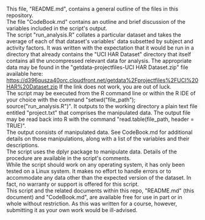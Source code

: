 This file, "README.md", contains a general outline of the files in this repository.<br/>
The file "CodeBook.md" contains an outline and brief discussion of the variables included in the script's output.<br/>
The script "run_analysis.R" collates a particular dataset and takes the average of each of that dataset's variables' data subsetted by subject and activity factors. It was written with the expectation that it would be run in a directory that already contains the "UCI HAR Dataset" directory that itself contains all the uncompressed relevant data for analysis. The appropriate data may be found in the "getdata-projectfiles-UCI HAR Dataset.zip" file available here: https://d396qusza40orc.cloudfront.net/getdata%2Fprojectfiles%2FUCI%20HAR%20Dataset.zip If the link does not work, you are out of luck.<br/>
The script may be executed from the R command line or within the R IDE of your choice with the command "setwd("file_path"); source("run_analysis.R")". It outputs to the working directory a plain text file entitled "project.txt" that comprises the manipulated data. The output file may be read back into R with the command "read.table(file_path, header = TRUE)".<br/>
The output consists of manipulated data. See CodeBook.md for additional details on those manipulations, along with a list of the variables and their descriptions.<br/>
The script uses the dplyr package to manipulate data. Details of the procedure are available in the script's comments.<br/>
While the script should work on any operating system, it has only been tested on a Linux system. It makes no effort to handle errors or to accommodate any data other than the expected version of the dataset. In fact, no warranty or support is offered for this script.<br/>
This script and the related documents within this repo, "README.md" (this document) and "CodeBook.md", are available free for use in part or in whole without restriction. As this was written for a course, however, submitting it as your own work would be ill-advised.<br/>
